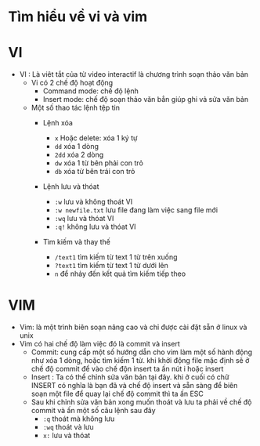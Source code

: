 # Tìm hiểu về vi và vim 
# VI 
- VI : Là viêt tắt của từ video interactif là chương trình soạn thảo văn bản 
	- Vi có 2 chế độ hoạt động 
		- Command mode: chế độ lệnh 
		- Insert mode: chế độ soạn thảo văn bẳn giúp ghi vả sửa văn bản 
	- Một số thao tác lệnh tệp tin 
		- Lệnh xóa 

			- `x` Hoặc  delete: xóa 1 ký tự 
			- `dd` xóa 1 dòng 
			- `2dd` xóa 2 dòng 
			- `dw` xóa 1 từ bên phải con trỏ 
			- `db` xóa từ bên trái con trỏ 
		- Lệnh lưu và thóat 
			- `:w` lưu và không thoát VI
			- `:w newfile.txt` lưu file đang làm việc sang file mới 
			- `:wq` lưu và thóat VI
			- `:q!` không lưu và thóat VI 
		- Tìm kiếm và thay thế
			- `/text1` tìm kiếm từ text 1 từ trên xuống 
			- `?text1` tìm kiếm từ text 1 từ dưới lên 
			- `n` để nhảy đến kết quả tìm kiếm tiếp theo
# VIM 
- Vim: là một trình biên soạn nâng cao và chỉ được cài đặt sẵn ở linux và unix
- Vim có hai chế độ làm việc đó là commit và insert 
	- Commit: cung cấp một số hướng dẫn cho vim làm một số hành động như xóa 1 dòng, hoặc tìm kiếm 1 từ. khi khởi động file mặc định sẽ ở chế độ commit để vào chế độn insert ta ấn nút i hoặc insert
	- Insert : Ta có thể chỉnh sửa văn bản tại đây. khi ở cuối có chữ INSERT có nghĩa là bạn đã và chế độ insert và sẵn sàng để biên soạn một file để quay lại chế độ commit thì ta ấn ESC
	- Sau khi chỉnh sửa văn bản xong muốn thoát và lưu ta phải về chế độ commit và ấn một số  câu lệnh sau đây
		- `:q`  thoát mà không lưu 
		- `:wq` thoát và lưu
		- `x:` lưu và thóat
		
 